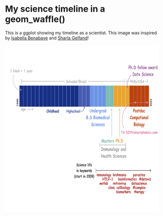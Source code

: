 # My science timeline in a geom_waffle()

This is a ggplot showing my timeline as a scientist. This image was inspired by [Isabella Benabaye](https://github.com/isabellabenabaye/life-chart/) and [Sharla Gelfand](https://github.com/sharlagelfand/mylifeinmonths)\!

<img src="my_timeline/images/timeline.png" width="900" height="550" />
